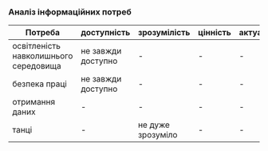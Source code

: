 ### Аналіз інформаційних потреб
| Потреба                         | доступність     | зрозумілість     | цінність      | актуальність     |
| ------------------------------- | --------------- | ---------------- | ------------- | ---------------- |
| освітленість навколишнього середовища | не завжди доступно | - | - | - |
| безпека праці | не завжди доступно | - | - | - |
| отримання даних | - | - | - | - |
| танці | - | не дуже зрозуміло | - | - |

